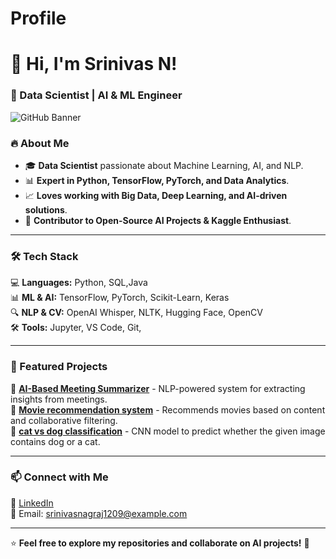 # Profile

# 👋 Hi, I'm Srinivas N!  
### 🚀 Data Scientist | AI & ML Engineer  

![GitHub Banner](https://source.unsplash.com/1600x400/?technology,data,ai)  

### 🔥 About Me  
- 🎓 **Data Scientist** passionate about Machine Learning, AI, and NLP.  
- 📊 **Expert in Python, TensorFlow, PyTorch, and Data Analytics**.  
- 📈 **Loves working with Big Data, Deep Learning, and AI-driven solutions**.  
- 🚀 **Contributor to Open-Source AI Projects & Kaggle Enthusiast**.  

---

### 🛠️ Tech Stack  
💻 **Languages:** Python, SQL,Java  
📊 **ML & AI:** TensorFlow, PyTorch, Scikit-Learn, Keras  
🔍 **NLP & CV:** OpenAI Whisper, NLTK, Hugging Face, OpenCV  
🛠️ **Tools:** Jupyter, VS Code, Git,  

---

### 📂 Featured Projects  
🔹 **[AI-Based Meeting Summarizer](https://github.com/Srinivas-N/AI-Meeting-Summarizer)** - NLP-powered system for extracting insights from meetings.  
🔹 **[Movie recommendation system](https://github.com/Srinivas-N/Stock-Prediction)** - Recommends movies based on content and collaborative filtering.  
🔹 **[cat vs dog classification](https://github.com/Srinivas-N/Churn-Prediction)** - CNN model to predict whether the given image contains dog or a cat.  


---

### 📫 Connect with Me  
🔗 [LinkedIn](www.linkedin.com/in/srinivas-n-31b58a269)  
📧 Email: srinivasnagraj1209@example.com  

---

⭐ **Feel free to explore my repositories and collaborate on AI projects!** 🚀
